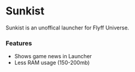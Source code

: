 # Sunkist

Sunkist is an unoffical launcher for Flyff Universe. 

### Features
- Shows game news in Launcher
- Less RAM usage (150-200mb)

